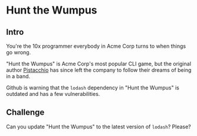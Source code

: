 # Hunt the Wumpus

## Intro

You're the 10x programmer everybody in Acme Corp turns to when things go wrong.

"Hunt the Wumpus" is Acme Corp's most popular CLI game, but the original author
[Pistacchio][1] has since left the company to follow their dreams of being in
a band.

Github is warning that the `lodash` dependency in "Hunt the Wumpus" is outdated
and has a few vulnerabilities.

## Challenge

Can you update "Hunt the Wumpus" to the latest version of `lodash`? Please?

[1]: https://rosettacode.org/mw/index.php?title=Hunt_The_Wumpus/Javascript&oldid=203235
